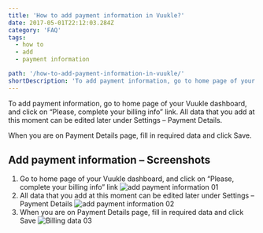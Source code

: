 ```yaml
---
title: 'How to add payment information in Vuukle?'
date: 2017-05-01T22:12:03.284Z
category: 'FAQ'
tags:
  - how to
  - add
  - payment information

path: '/how-to-add-payment-information-in-vuukle/'
shortDescription: 'To add payment information, go to home page of your Vuukle dashboard, and click on “Please, complete your billing info” link.  All data that  you add at this moment can be edited later under Settings –  Payment Details.'
---
```


To add payment information, go to home page of your Vuukle dashboard, and click on “Please, complete your billing info” link. All data that you add at this moment can be edited later under Settings – Payment Details.

When you are on Payment Details page, fill in required data and click Save.

## Add payment information – Screenshots

1. Go to home page of your Vuukle dashboard, and click on “Please, complete your billing info” link
   ![add payment information 01](/img/how-to-add-payment-information-in-vuukle-img-1.png)
2. All data that you add at this moment can be edited later under Settings – Payment Details
   ![add payment information 02](/img/how-to-add-payment-information-in-vuukle-img-2.png)
3. When you are on Payment Details page, fill in required data and click Save
   ![Billing data 03](/img/how-to-add-payment-information-in-vuukle-img-3.png)
